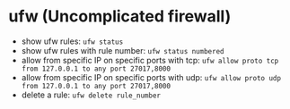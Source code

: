 # ufw (Uncomplicated firewall)

- show ufw rules: `ufw status`
- show ufw rules with rule number: `ufw status numbered`
- allow from specific IP on specific ports with tcp: `ufw allow proto tcp from 127.0.0.1 to any port 27017,8000`
- allow from specific IP on specific ports with udp: `ufw allow proto udp from 127.0.0.1 to any port 27017,8000`
- delete a rule: `ufw delete rule_number`
